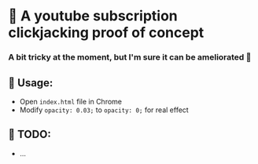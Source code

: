 # 👏 A youtube subscription clickjacking proof of concept

### A bit tricky at the moment, but I'm sure it can be ameliorated 🤝


## 📖 Usage:
- Open ``index.html`` file in Chrome 
- Modify ``opacity: 0.03;`` to ``opacity: 0;`` for real effect

## 📝 TODO:
- ...
